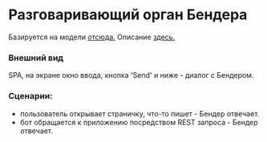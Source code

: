 # Разговаривающий орган Бендера
Базируется на модели [отсюда.](https://huggingface.co/Grossmend/rudialogpt3_medium_based_on_gpt2)
Описание [здесь.](https://habr.com/ru/company/icl_services/blog/548244)


### Внешний вид
SPA, на экране окно ввода, кнопка 'Send' и ниже - диалог с Бендером.

### Сценарии:
- пользователь открывает страничку, что-то пишет - Бендер отвечает.
- бот обращается к приложению посредством REST запроса - Бендер отвечает.
